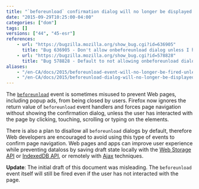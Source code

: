 ```yaml
---
title: "`beforeunload` confirmation dialog will no longer be displayed unless user has interacted with the page"
date: "2015-09-29T10:25:00-04:00"
categories: ["dom"]
tags: []
versions: ["44", "45-esr"]
references:
    - url: "https://bugzilla.mozilla.org/show_bug.cgi?id=636905"
      title: "Bug 636905 - Don't allow onbeforeunload dialog unless I have interacted with the page"
    - url: "https://bugzilla.mozilla.org/show_bug.cgi?id=578828"
      title: "Bug 578828 - Default to not allowing onbeforeunload dialogs"
aliases:
    - "/en-CA/docs/2015/beforeunload-event-will-no-longer-be-fired-unless-user-has-interacted-with-the-page/"
    - "/en-CA/docs/2015/beforeunload-dialog-will-no-longer-be-displayed-unless-user-has-interacted-with-the-page/"
---
```

The [`beforeunload`](https://developer.mozilla.org/docs/Web/Events/beforeunload) event is sometimes misused to prevent Web pages, including popup ads, from being closed by users. Firefox now ignores the return value of `beforeunload` event handlers and forces page navigation without showing the confirmation dialog, unless the user has interacted with the page by clicking, touching, scrolling or typing on the elements.

There is also a plan to disallow all `beforeunload` dialogs by default, therefore Web developers are encouraged to avoid using this type of events to confirm page navigation. Web pages and apps can improve user experience while preventing dataloss by saving draft state locally with the [Web Storage API](https://developer.mozilla.org/docs/Web/API/Web_Storage_API) or [IndexedDB API](https://developer.mozilla.org/docs/Web/API/IndexedDB_API), or remotely with [Ajax](https://developer.mozilla.org/docs/Ajax) techniques.

**Update**: The initial draft of this document was misleading. The `beforeunload` event itself will still be fired even if the user has not interacted with the page.
